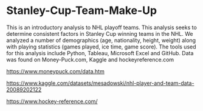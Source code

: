 # Stanley-Cup-Team-Make-Up
This is an introductory analysis to NHL playoff teams.
This analysis seeks to determine consistent factors in Stanley Cup winning teams in the NHL. We analyzed a number of demographics (age, nationality, height, weight) along with playing statistics (games played, ice time, game score). 
The tools used for this analysis include Python, Tableau, Microsoft Excel and GitHub.
Data was found on Money-Puck.com, Kaggle and hockeyreference.com

https://www.moneypuck.com/data.htm

https://www.kaggle.com/datasets/mesadowski/nhl-player-and-team-data-20089202122

https://www.hockey-reference.com/
